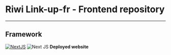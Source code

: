 ﻿# Riwi Link-up-fr - Frontend repository
 ---
 ## Framework
[![NextJS](https://miro.medium.com/v2/resize:fit:1000/1*KDMx1YspSrBcFJG-NDZgDg.png)](https://nextjs.org/docs)
![Next JS](https://img.shields.io/badge/Next-black?style=for-the-badge&logo=next.js&logoColor=white) **Deployed website**




